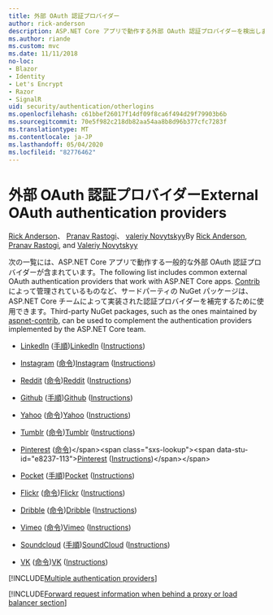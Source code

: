 ```yaml
---
title: 外部 OAuth 認証プロバイダー
author: rick-anderson
description: ASP.NET Core アプリで動作する外部 OAuth 認証プロバイダーを検出します。
ms.author: riande
ms.custom: mvc
ms.date: 11/11/2018
no-loc:
- Blazor
- Identity
- Let's Encrypt
- Razor
- SignalR
uid: security/authentication/otherlogins
ms.openlocfilehash: c61bbef26017f14df09f8ca6f494d29f79903b6b
ms.sourcegitcommit: 70e5f982c218db82aa54aa8b8d96b377cfc7283f
ms.translationtype: MT
ms.contentlocale: ja-JP
ms.lasthandoff: 05/04/2020
ms.locfileid: "82776462"
---
```

# <a name="external-oauth-authentication-providers"></a><span data-ttu-id="e8237-103">外部 OAuth 認証プロバイダー</span><span class="sxs-lookup"><span data-stu-id="e8237-103">External OAuth authentication providers</span></span>

<span data-ttu-id="e8237-104">[Rick Anderson](https://twitter.com/RickAndMSFT)、 [Pranav Rastogi](https://github.com/rustd)、 [valeriy Novytskyy](https://github.com/01binary)</span><span class="sxs-lookup"><span data-stu-id="e8237-104">By [Rick Anderson](https://twitter.com/RickAndMSFT), [Pranav Rastogi](https://github.com/rustd), and [Valeriy Novytskyy](https://github.com/01binary)</span></span>

<span data-ttu-id="e8237-105">次の一覧には、ASP.NET Core アプリで動作する一般的な外部 OAuth 認証プロバイダーが含まれています。</span><span class="sxs-lookup"><span data-stu-id="e8237-105">The following list includes common external OAuth authentication providers that work with ASP.NET Core apps.</span></span> <span data-ttu-id="e8237-106">[Contrib](https://www.nuget.org/packages?q=owners%3Aaspnet-contrib+title%3AOAuth)によって管理されているものなど、サードパーティの NuGet パッケージは、ASP.NET Core チームによって実装された認証プロバイダーを補完するために使用できます。</span><span class="sxs-lookup"><span data-stu-id="e8237-106">Third-party NuGet packages, such as the ones maintained by [aspnet-contrib](https://www.nuget.org/packages?q=owners%3Aaspnet-contrib+title%3AOAuth), can be used to complement the authentication providers implemented by the ASP.NET Core team.</span></span>

* <span data-ttu-id="e8237-107">[LinkedIn](https://www.linkedin.com/developer/apps) ([手順](https://developer.linkedin.com/docs/oauth2))</span><span class="sxs-lookup"><span data-stu-id="e8237-107">[LinkedIn](https://www.linkedin.com/developer/apps) ([Instructions](https://developer.linkedin.com/docs/oauth2))</span></span>

* <span data-ttu-id="e8237-108">[Instagram](https://www.instagram.com/developer/register/) ([命令](https://www.instagram.com/developer/authentication/))</span><span class="sxs-lookup"><span data-stu-id="e8237-108">[Instagram](https://www.instagram.com/developer/register/) ([Instructions](https://www.instagram.com/developer/authentication/))</span></span>

* <span data-ttu-id="e8237-109">[Reddit](https://www.reddit.com/login?dest=https%3A%2F%2Fwww.reddit.com%2Fprefs%2Fapps) ([命令](https://github.com/reddit/reddit/wiki/OAuth2-Quick-Start-Example))</span><span class="sxs-lookup"><span data-stu-id="e8237-109">[Reddit](https://www.reddit.com/login?dest=https%3A%2F%2Fwww.reddit.com%2Fprefs%2Fapps) ([Instructions](https://github.com/reddit/reddit/wiki/OAuth2-Quick-Start-Example))</span></span>

* <span data-ttu-id="e8237-110">[Github](https://github.com/login?return_to=https%3A%2F%2Fgithub.com%2Fsettings%2Fapplications%2Fnew) ([手順](https://developer.github.com/v3/oauth/))</span><span class="sxs-lookup"><span data-stu-id="e8237-110">[Github](https://github.com/login?return_to=https%3A%2F%2Fgithub.com%2Fsettings%2Fapplications%2Fnew) ([Instructions](https://developer.github.com/v3/oauth/))</span></span>

* <span data-ttu-id="e8237-111">[Yahoo](https://login.yahoo.com/config/login?src=devnet&.done=http%3A%2F%2Fdeveloper.yahoo.com%2Fapps%2Fcreate%2F) ([命令](https://developer.yahoo.com/bbauth/user.html))</span><span class="sxs-lookup"><span data-stu-id="e8237-111">[Yahoo](https://login.yahoo.com/config/login?src=devnet&.done=http%3A%2F%2Fdeveloper.yahoo.com%2Fapps%2Fcreate%2F) ([Instructions](https://developer.yahoo.com/bbauth/user.html))</span></span>

* <span data-ttu-id="e8237-112">[Tumblr](https://www.tumblr.com/oauth/apps) ([命令](https://www.tumblr.com/docs/api/v2#auth))</span><span class="sxs-lookup"><span data-stu-id="e8237-112">[Tumblr](https://www.tumblr.com/oauth/apps) ([Instructions](https://www.tumblr.com/docs/api/v2#auth))</span></span>

* <span data-ttu-id="e8237-113">[Pinterest](https://www.pinterest.com/login/?next=http%3A%2F%2Fdevsite%2Fapps%2F) ([命令](https://developers.pinterest.com/docs/api/overview/?))</span><span class="sxs-lookup"><span data-stu-id="e8237-113">[Pinterest](https://www.pinterest.com/login/?next=http%3A%2F%2Fdevsite%2Fapps%2F) ([Instructions](https://developers.pinterest.com/docs/api/overview/?))</span></span>

* <span data-ttu-id="e8237-114">[Pocket](https://getpocket.com/developer/apps/new) ([手順](https://getpocket.com/developer/docs/authentication))</span><span class="sxs-lookup"><span data-stu-id="e8237-114">[Pocket](https://getpocket.com/developer/apps/new) ([Instructions](https://getpocket.com/developer/docs/authentication))</span></span>

* <span data-ttu-id="e8237-115">[Flickr](https://www.flickr.com/services/apps/create) ([命令](https://www.flickr.com/services/api/auth.oauth.html))</span><span class="sxs-lookup"><span data-stu-id="e8237-115">[Flickr](https://www.flickr.com/services/apps/create) ([Instructions](https://www.flickr.com/services/api/auth.oauth.html))</span></span>

* <span data-ttu-id="e8237-116">[Dribble](https://dribbble.com/signup) ([命令](https://developer.dribbble.com/v1/oauth/))</span><span class="sxs-lookup"><span data-stu-id="e8237-116">[Dribble](https://dribbble.com/signup) ([Instructions](https://developer.dribbble.com/v1/oauth/))</span></span>

* <span data-ttu-id="e8237-117">[Vimeo](https://vimeo.com/join) ([命令](https://developer.vimeo.com/api/authentication))</span><span class="sxs-lookup"><span data-stu-id="e8237-117">[Vimeo](https://vimeo.com/join) ([Instructions](https://developer.vimeo.com/api/authentication))</span></span>

* <span data-ttu-id="e8237-118">[Soundcloud](https://soundcloud.com/you/apps/new) ([手順](https://developers.soundcloud.com/blog/we-love-oauth-2))</span><span class="sxs-lookup"><span data-stu-id="e8237-118">[SoundCloud](https://soundcloud.com/you/apps/new) ([Instructions](https://developers.soundcloud.com/blog/we-love-oauth-2))</span></span>

* <span data-ttu-id="e8237-119">[VK](https://vk.com/apps?act=manage) ([命令](https://vk.com/pages?oid=-17680044&p=Authorizing_Sites))</span><span class="sxs-lookup"><span data-stu-id="e8237-119">[VK](https://vk.com/apps?act=manage) ([Instructions](https://vk.com/pages?oid=-17680044&p=Authorizing_Sites))</span></span>

[!INCLUDE[Multiple authentication providers](includes/chain-auth-providers.md)]

[!INCLUDE[Forward request information when behind a proxy or load balancer section](includes/forwarded-headers-middleware.md)]
